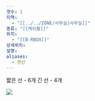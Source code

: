 ```yaml
---
갯수: 1
지역:
  - "[[../../ZONE/사무실|사무실]]"
종류: "[[케이블]]"
위치:
  - "[[B-RBOX]]"
상세위치: 
설명: 
aliases:
  - 랜선
---
```


짧은 선 - 6개
긴 선 - 4개


![](http://192.168.50.22/devices/240822_IMG_0013.jpg)
